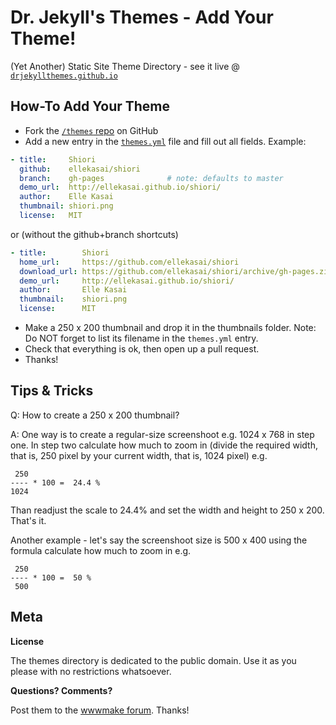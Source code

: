 # Dr. Jekyll's Themes - Add Your Theme!

(Yet Another) Static Site Theme Directory - see it live @ [`drjekyllthemes.github.io`](http://drjekyllthemes.github.io)


## How-To Add Your Theme

* Fork the [`/themes` repo](https://github.com/drjekyllthemes/themes) on GitHub
* Add a new entry in the [`themes.yml`](https://github.com/drjekyllthemes/themes/blob/master/themes.yml) file and fill out all fields.
  Example:

``` yaml
- title:     Shiori
  github:    ellekasai/shiori
  branch:    gh-pages              # note: defaults to master
  demo_url:  http://ellekasai.github.io/shiori/
  author:    Elle Kasai
  thumbnail: shiori.png
  license:   MIT
```

or (without the github+branch shortcuts)

``` yaml
- title:        Shiori
  home_url:     https://github.com/ellekasai/shiori
  download_url: https://github.com/ellekasai/shiori/archive/gh-pages.zip
  demo_url:     http://ellekasai.github.io/shiori/
  author:       Elle Kasai
  thumbnail:    shiori.png
  license:      MIT
```

* Make a 250 x 200 thumbnail and drop it in the thumbnails folder.
  Note: Do NOT forget to list its filename in the `themes.yml` entry.
* Check that everything is ok, then open up a pull request.
* Thanks!



## Tips & Tricks

Q: How to create a 250 x 200 thumbnail?

A: One way is to create a regular-size screenshoot e.g. 1024 x 768 in step one.
In step two calculate how much to zoom in
(divide the required width, that is, 250 pixel by your current width,
that is, 1024 pixel) e.g.

     250
    ---- * 100 =  24.4 %
    1024

Than readjust the scale to 24.4% and set the width and height to 250 x 200.
That's it.

Another example - let's say the screenshoot size is 500 x 400 using the formula
calculate how much to zoom in e.g.

     250
    ---- * 100 =  50 %
     500



## Meta

**License**

The themes directory is dedicated to the public domain.
Use it as you please with no restrictions whatsoever.

**Questions? Comments?**

Post them to the [wwwmake forum](http://groups.google.com/group/wwwmake). Thanks!
